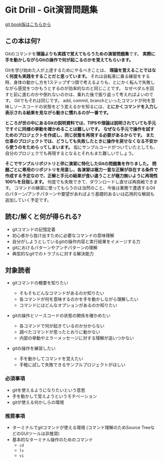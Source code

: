 # Git Drill - Git演習問題集

[git book版はこちらから](https://imaizume.gitbook.io/git-drill/-LMR6DYjovjrTX3cyT6K/)

## この本は何?

Gitのコマンドを**理論よりも実践で覚えてもらうための演習問題集**です。
**実際に手を動かしながらGitの操作で何が起こるのかを覚えてもらいます。**

Gitを学び始めた人が上達するためにやるべきことは、 **理論を覚えることではなく何度も実践をすることだと思っています。**
それは自転車に乗る練習をする時、身体の動かし方を1ステップずつ頭で考えるよりも、とにかく転んで失敗しながら感覚をつかもうとするのが効率的なのと同じことです。
なぜペダルを回すと前に進むのかや倒れないのかは、乗れた後で振り返って考えればよいのです。
Gitでもそれは同じです。
add, commit, branchといったコマンドが何を意味しソースコードの状態をどう変えるかを知るには、**とにかくコマンドを入力し表示される結果を見ながら動きに慣れるのが一番です。**

**ところが世の中にあるGitの説明資料では、TIPSや理論は説明されていても手元ですぐに同様の挙動を確かめることは難しいです。**
**なぜなら手元で操作を試すためのプロジェクトを作成し、同じ状態を再現する必要があるからです。**
**また仕事のプロジェクトでは、どうしても失敗したときに操作を戻せなくなる不安から使うのをためらってしまいます。**
仮にサンプルコードがついていたとしても、自分のプロジェクでも再現するとなるとそれもまた難しいでしょう。

**そこでサンプルリポジトリと伴に演習に特化したGitの問題集を作りました。**
**問題ごとに専用のリポジトリを用意し、各演習は極力一意な正解が存在する条件で作成する予定なので、正解と手元の結果が食い違うことが極力無いように再現性100%を目指します。**
何度でも失敗できて、ダウンロードし直せば再挑戦できます。
コマンドの練習に使ってもらうのは当然のこと、今後は業務で遭遇するGitのパターン/アンチパターンや要望があればより基礎的あるいは応用的な解説も追加していく予定です。

## 読む/解くと何が得られる?

- gitコマンドの記憶定着
- 初心者から抜け出すために必要なコマンドの意味理解
- 自分がしようとしているgitの操作内容と実行結果をイメージする力
- gitにおけるパターンやアンチパターンの理解
- 典型的なgitでのトラブルに対する解決能力

## 対象読者

- gitコマンドの概要を知りたい

  - そもそもどんなコマンドがあるのか知りたい
  - 各コマンドが何を意味するのかを手を動かしながら理解したい
  - コマンドにはどんなオプションがあるのか知りたい

- gitの操作とソースコードの状態の関係を確かめたい

  - 各コマンドで何が起きているのか分からない
  - 調べたコマンドが思ったとおりに動かない
  - 内部の挙動やエラーメッセージに対する理解が追いつかない

- gitの操作を練習したい

  - 手を動かしてコマンドを覚えたい
  - 手軽に試して失敗できるサンプルプロジェクトがほしい

### 必須事項

- gitを使えるようになりたいという意思
- 手を動かして覚えようというモチベーション
- gitが使える何かしらの環境

### 推奨事項

- ターミナルでgitコマンドが使える環境 (コマンド理解のためSource TreeなどのGUIツールは非推奨)
- 基本的なターミナル操作のためのコマンド
  - `cd`
  - `ls`
  - `vi`

